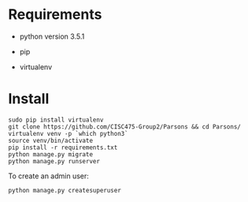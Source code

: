 # Requirements
* python version 3.5.1

* pip

* virtualenv

# Install
```
sudo pip install virtualenv
git clone https://github.com/CISC475-Group2/Parsons && cd Parsons/
virtualenv venv -p `which python3`
source venv/bin/activate
pip install -r requirements.txt
python manage.py migrate
python manage.py runserver
```

To create an admin user:

```
python manage.py createsuperuser
```
